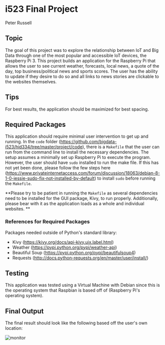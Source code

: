 # i523 Final Project 
Peter Russell
## Topic 
The goal of this project was to explore the relationship between IoT and Big Data through one of the most popular and accessible IoT devices, the Raspberry Pi 3. This project builds an application for the Raspberry Pi that allows the user to see current weather, forecasts, local news, a quote of the day, top business/political news and sports scores. The user has the ability to update if they desire to do so and all links to news stories are clickable to the websites themselves.

## Tips

For best results, the application should be maximized for best spacing. 

## Required Packages
This application should require minimal user intervention to get up and running. In the `code` folder (https://github.com/bigdata-i523/hid334/tree/master/project/code), there is a `Makefile` that the user can run from the command line to install the necessary dependencies. The setup assumes a minimally set up Raspberry Pi to execute the program. However, the user should have `sudo` installed to run the make file. If this has not yet been done, please follow the few steps here (https://www.privateinternetaccess.com/forum/discussion/18063/debian-8-1-0-jessie-sudo-fix-not-installed-by-default) to install `sudo` before running the `Makefile`. 

**Please try to be patient in running the `Makefile` as several dependencies need to be installed for the GUI package, Kivy, to run properly. Additionally, please bear with it as the application loads as a whole and individual websites. ** 

### References for Required Packages
Packages needed outside of Python's standard library: 
* Kivy (https://kivy.org/docs/api-kivy.uix.label.html)
* Weather (https://pypi.python.org/pypi/weather-api)
* Beautiful Soup (https://pypi.python.org/pypi/beautifulsoup4)
* Requests (http://docs.python-requests.org/en/master/user/install/)
## Testing
This application was tested using a Virtual Machine with Debian since this is the operating system that Raspbian is based off of (Raspberry Pi's operating system). 


## Final Output
The final result should look like the following based off the user's own location: 

![monitor](https://user-images.githubusercontent.com/31293179/33550867-6ee0d3b2-d8bd-11e7-8ad2-4a637fa3faef.png)
